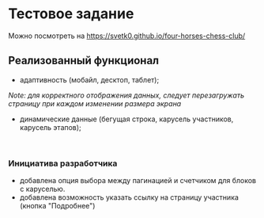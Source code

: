 # Тестовое задание
Можно посмотреть на https://svetk0.github.io/four-horses-chess-club/ 
## Реализованный функционал
- адаптивность (мобайл, десктоп, таблет);

<i> Note: для корректного отображения данных, следует перезагружать страницу при каждом изменении размера экрана </i>

- динамические данные (бегущая строка, карусель участников, карусель этапов);

<br>

### Инициатива разработчика
- добавлена опция выбора между пагинацией и счетчиком для блоков с каруселью.
- добавлена возможность указать ссылку на страницу участника (кнопка "Подробнее")

